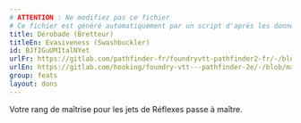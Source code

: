 ```yaml
---
# ATTENTION : Ne modifiez pas ce fichier
# Ce fichier est généré automatiquement par un script d'après les données du module Foundry VTT officiel et de sa traduction
title: Dérobade (Bretteur)
titleEn: Evasiveness (Swashbuckler)
id: BJfIGuUMItalNYet
urlFr: https://gitlab.com/pathfinder-fr/foundryvtt-pathfinder2-fr/-/blob/master/data/feats/BJfIGuUMItalNYet.htm
urlEn: https://gitlab.com/hooking/foundry-vtt---pathfinder-2e/-/blob/master/packs/data/feats.db/evasiveness-swashbuckler.json
group: feats
layout: dons
---
```

Votre rang de maîtrise pour les jets de Réflexes passe à maître.


